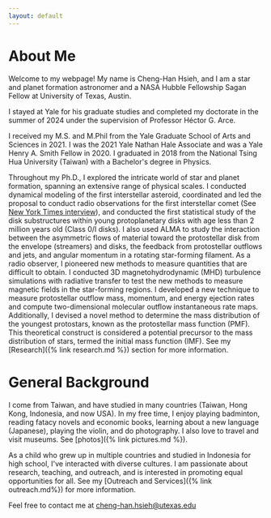 ```yaml
---
layout: default
---
```


# About Me
Welcome to my webpage! My name is Cheng-Han Hsieh, and I am a star and planet formation astronomer and a NASA Hubble Fellowship Sagan Fellow at University of Texas, Austin. 

I stayed at Yale for his graduate studies and completed my doctorate in the summer of 2024 under the supervision of Professor Héctor G. Arce.

I received my M.S. and M.Phil from the Yale Graduate School of Arts and Sciences in 2021. I was the 2021 Yale Nathan Hale Associate and was a Yale Henry A. Smith Fellow in 2020. I graduated in 2018 from the National Tsing Hua University (Taiwan) with a Bachelor's degree in Physics. 

Throughout my Ph.D., I explored the intricate world of star and planet formation, spanning an extensive range of physical scales. I conducted dynamical modeling of the first interstellar asteroid, coordinated and led the proposal to conduct radio observations for the first interstellar comet (See [New York Times interview](https://www.nytimes.com/2019/12/07/science/interstellar-comet-2i-borisov.html)), and conducted the first statistical study of the disk substructures within young protoplanetary disks with age less than 2 million years old (Class 0/I disks). I also used ALMA to study the interaction between the asymmetric flows of material toward the protostellar disk from the envelope (streamers) and disks, the feedback from protostellar outflows and jets, and angular momentum in a rotating star-forming filament. As a radio observer, I pioneered new methods to measure quantities that are difficult to obtain. I conducted 3D magnetohydrodynamic (MHD) turbulence simulations with radiative transfer to test the new methods to measure magnetic fields in the star-forming regions. I developed a new technique to measure protostellar outflow mass, momentum, and energy ejection rates and compute two-dimensional molecular outflow instantaneous rate maps. Additionally, I devised a novel method to determine the mass distribution of the youngest protostars, known as the protostellar mass function (PMF). This theoretical construct is considered a potential precursor to the mass distribution of stars, termed the initial mass function (IMF). See my [Research]({% link research.md %}) section for more information. 




# General Background
I come from Taiwan, and have studied in many countries (Taiwan, Hong Kong, Indonesia, and now USA). In my free time, I enjoy playing badminton, reading fatacy novels and economic books, learning about a new language (Japanese), playing the violin, and do photography. I also love to travel and visit museums. See [photos]({% link pictures.md %}).

As a child who grew up in multiple countries and studied in Indonesia for high school, I've interacted with diverse cultures. I am passionate about research, teaching, and outreach, and is interested in promoting equal opportunities for all. See my [Outreach and Services]({% link outreach.md%}) for more information.


Feel free to contact me at cheng-han.hsieh@utexas.edu

